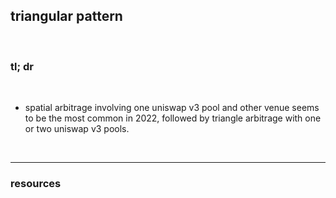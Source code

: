 ## triangular pattern

<br>

### tl; dr

<br>

* spatial arbitrage involving one uniswap v3 pool and other venue seems to be the most common in 2022, followed by triangle arbitrage with one or two uniswap v3 pools.

<br>

---

### resources


